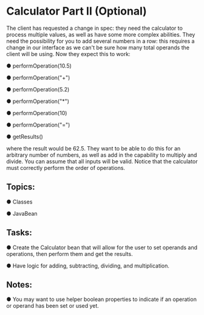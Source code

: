 # Calculator Part II (Optional)

The client has requested a change in spec: they need the calculator to process multiple values, as well as have some more complex abilities. They need the possibility for you to add several numbers in a row: this requires a change in our interface as we can't be sure how many total operands the client will be using. Now they expect this to work:

● performOperation(10.5)

● performOperation("+")

● performOperation(5.2)

● performOperation("*")

● performOperation(10)

● performOperation("=")

● getResults()

where the result would be 62.5. They want to be able to do this for an arbitrary number of numbers, as well as add in the capability to multiply and divide. You can assume that all inputs will be valid. Notice that the calculator must correctly perform the order of operations.

## Topics:

● Classes

● JavaBean

## Tasks:

● Create the Calculator bean that will allow for the user to set operands and operations, then perform them and get the results.

● Have logic for adding, subtracting, dividing, and multiplication.

## Notes:

● You may want to use helper boolean properties to indicate if an operation or operand has been set or used yet.